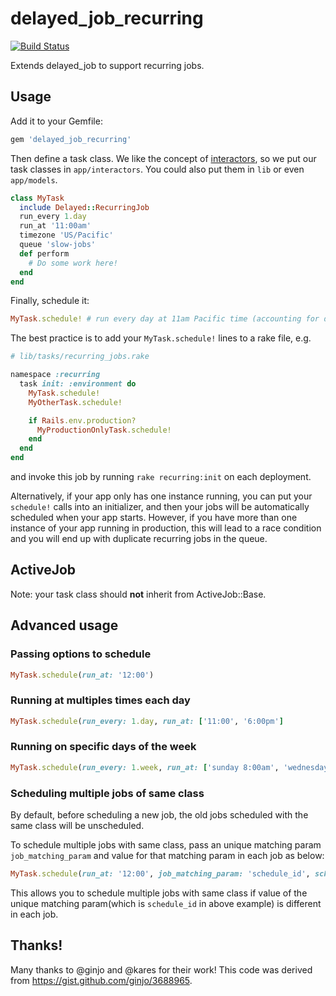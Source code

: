 # delayed\_job\_recurring
[![Build Status](https://travis-ci.org/amitree/delayed_job_recurring.svg)](https://travis-ci.org/amitree/delayed_job_recurring)

Extends delayed\_job to support recurring jobs.

## Usage

Add it to your Gemfile:

```ruby
gem 'delayed_job_recurring'
```

Then define a task class.  We like the concept of
[interactors](http://eng.joingrouper.com/blog/2014/03/03/rails-the-missing-parts-interactors),
so we put our task classes in `app/interactors`.  You could also put them in `lib` or even `app/models`.

```ruby
class MyTask
  include Delayed::RecurringJob
  run_every 1.day
  run_at '11:00am'
  timezone 'US/Pacific'
  queue 'slow-jobs'
  def perform
    # Do some work here!
  end
end
```

Finally, schedule it:

```ruby
MyTask.schedule! # run every day at 11am Pacific time (accounting for daylight savings)
```

The best practice is to add your `MyTask.schedule!` lines to a rake file, e.g.

```ruby
# lib/tasks/recurring_jobs.rake

namespace :recurring
  task init: :environment do
    MyTask.schedule!
    MyOtherTask.schedule!

    if Rails.env.production?
      MyProductionOnlyTask.schedule!
    end
  end
end
```

and invoke this job by running `rake recurring:init` on each deployment.

Alternatively, if your app only has one instance running, you can put your
`schedule!` calls into an initializer, and then your jobs will be automatically
scheduled when your app starts. However, if you have more than one instance of
your app running in production, this will lead to a race condition and you will
end up with duplicate recurring jobs in the queue.

## ActiveJob

Note: your task class should **not** inherit from ActiveJob::Base.

## Advanced usage

### Passing options to schedule

```ruby
MyTask.schedule(run_at: '12:00')
```

### Running at multiples times each day

```ruby
MyTask.schedule(run_every: 1.day, run_at: ['11:00', '6:00pm']
```

### Running on specific days of the week

```ruby
MyTask.schedule(run_every: 1.week, run_at: ['sunday 8:00am', 'wednesday 8:00am'])
```

### Scheduling multiple jobs of same class

By default, before scheduling a new job, the old jobs scheduled with the same class will be unscheduled. 

To schedule multiple jobs with same class, pass an unique matching param `job_matching_param` and value for that matching param in each job as below:

```ruby
MyTask.schedule(run_at: '12:00', job_matching_param: 'schedule_id', schedule_id: 2)
```

This allows you to schedule multiple jobs with same class if value of the unique matching param(which is `schedule_id` in above example) is different in each job.

## Thanks!

Many thanks to @ginjo and @kares for their work!  This code was derived from https://gist.github.com/ginjo/3688965.
